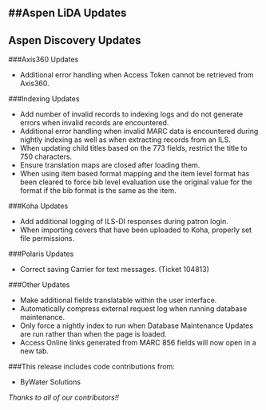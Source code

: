 ##Aspen LiDA Updates
- 

## Aspen Discovery Updates

###Axis360 Updates
- Additional error handling when Access Token cannot be retrieved from Axis360.

###Indexing Updates
- Add number of invalid records to indexing logs and do not generate errors when invalid records are encountered.
- Additional error handling when invalid MARC data is encountered during nightly indexing as well as when extracting records from an ILS.
- When updating child titles based on the 773 fields, restrict the title to 750 characters. 
- Ensure translation maps are closed after loading them.
- When using item based format mapping and the item level format has been cleared to force bib level evaluation use the original value for the format if the bib format is the same as the item. 

###Koha Updates
- Add additional logging of ILS-DI responses during patron login.
- When importing covers that have been uploaded to Koha, properly set file permissions.

###Polaris Updates
- Correct saving Carrier for text messages. (Ticket 104813)

###Other Updates
- Make additional fields translatable within the user interface.
- Automatically compress external request log when running database maintenance. 
- Only force a nightly index to run when Database Maintenance Updates are run rather than when the page is loaded.  
- Access Online links generated from MARC 856 fields will now open in a new tab.

###This release includes code contributions from:
- ByWater Solutions

_Thanks to all of our contributors!!_